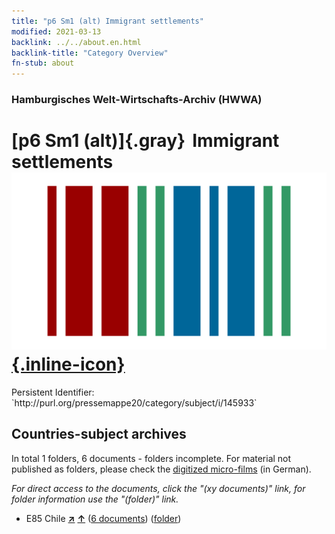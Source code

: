```yaml
---
title: "p6 Sm1 (alt) Immigrant settlements"
modified: 2021-03-13
backlink: ../../about.en.html
backlink-title: "Category Overview"
fn-stub: about
---
```


### Hamburgisches Welt-Wirtschafts-Archiv (HWWA)

# [p6 Sm1 (alt)]{.gray}&#8201; Immigrant settlements &#160; [![Wikidata](/images/Wikidata-logo.svg "Wikidata"){.inline-icon}](http://www.wikidata.org/entity/Q104711360)

<div class="hint">Persistent Identifier: `http://purl.org/pressemappe20/category/subject/i/145933`</div>







## Countries-subject archives





In total 1 folders, 6 documents - folders incomplete.
For material not published as folders, please check the [digitized micro-films](/film/h1_sh.de.html) (in German).

_For direct access to the documents, click the "(xy documents)" link, for folder information use the "(folder)" link._


- E85 Chile [**&nearr;**](../../../geo/i/141691/about.en.html "Chile (all folders)") [**&uarr;**](../../../geo/about.en.html#E85 "Country category system") (<a href="https://pm20.zbw.eu/iiifview/folder/sh/141691,145933" title="about: Chile : Immigrant settlements" target="_blank">6 documents</a>) ([folder](../../../../folder/sh/1416xx/141691/1459xx/145933/about.en.html))








